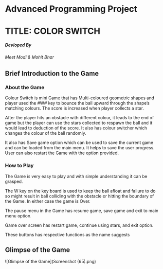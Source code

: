 # Advanced Programming Project
# TITLE: COLOR SWITCH

##### Devloped By
###### Meet Modi & Mohit Bhar

## Brief Introduction to the Game

### About the Game

Colour Switch is  mini Game that has Multi-coloured geometric shapes and player used the #W# key to bounce the ball upward through the shape’s matching colours. The score is increased when player collects a star.

After the player hits an obstacle with different colour, it leads to the end of game but the player can use the stars collected to respawn the ball and it would lead to deduction of the score. It also has colour switcher which changes the colour of the ball randomly. 

It also has Save game option which can be used to save the current game and can be loaded from the main menu. It helps to save the user progress. User can also restart the Game with the option provided.

### How to Play

The Game is very easy to play and with simple understanding it can be grasped. 

The W key on the key board is used to keep the ball afloat and failure to do so might result in ball colliding with the obstacle or hitting the boundary of the Game. In either case the game is Over.

The pause menu in the Game has resume game, save game and  exit to main menu option.

Game over screen has restart game, continue using stars, and exit option.

These buttons has respective functions as the name suggests 

## Glimpse of the Game

![Glimpse of the Game](Screenshot (65).png)

